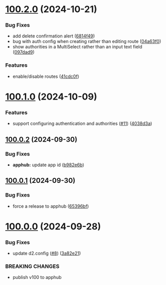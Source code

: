 # [100.2.0](https://github.com/dhis2/route-manager-app/compare/v100.1.0...v100.2.0) (2024-10-21)


### Bug Fixes

* add delete confirmation alert ([6814f49](https://github.com/dhis2/route-manager-app/commit/6814f49a06b8133e2f254f6d3894add56c5d97f1))
* bug with auth config when creating rather than editing route ([04a63f0](https://github.com/dhis2/route-manager-app/commit/04a63f07bcfe938fc8db4064b8658920b5948f0b))
* show authorities in a MultiSelect rather than an input text field ([097dad9](https://github.com/dhis2/route-manager-app/commit/097dad96d8759cf86809dcfe3072f72e00fb9367))


### Features

* enable/disable routes ([41cdc0f](https://github.com/dhis2/route-manager-app/commit/41cdc0ff47b119331b1681e804c7da9fc547ddfb))

# [100.1.0](https://github.com/dhis2/route-manager-app/compare/v100.0.2...v100.1.0) (2024-10-09)


### Features

* support configuring authentication and authorities ([#11](https://github.com/dhis2/route-manager-app/issues/11)) ([4038d3a](https://github.com/dhis2/route-manager-app/commit/4038d3a52d1953eadedb70ab8b13a0af45409251))

## [100.0.2](https://github.com/dhis2/route-manager-app/compare/v100.0.1...v100.0.2) (2024-09-30)


### Bug Fixes

* **apphub:** update app id ([b982e6b](https://github.com/dhis2/route-manager-app/commit/b982e6b334e140c13828e5eeeb0c0307e6a2197a))

## [100.0.1](https://github.com/dhis2/route-manager-app/compare/v100.0.0...v100.0.1) (2024-09-30)


### Bug Fixes

* force a release to apphub ([65396bf](https://github.com/dhis2/route-manager-app/commit/65396bf5caf3ac28f1fb297216811613706504ed))

# [100.0.0](https://github.com/dhis2/route-manager-app/compare/v99.9.9...v100.0.0) (2024-09-28)


### Bug Fixes

* update d2.config ([#8](https://github.com/dhis2/route-manager-app/issues/8)) ([3a82e21](https://github.com/dhis2/route-manager-app/commit/3a82e218c4e7fdce4e68c8ced3d44dd083888fd7))


### BREAKING CHANGES

* publish v100 to apphub
